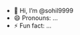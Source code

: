 - 👋 Hi, I’m @sohil9999
- 😄 Pronouns: ...
- ⚡ Fun fact: ...

<!---
sohil9999/sohil9999 is a ✨ special ✨ repository because its `README.md` (this file) appears on your GitHub profile.
You can click the Preview link to take a look at your changes.
--->

